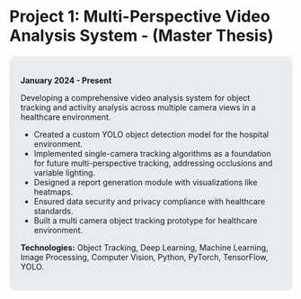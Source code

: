 # Project 1: Multi-Perspective Video Analysis System - (Master Thesis)

<!-- Uncomment the following line to include the project image -->
<!-- ![Project Image](../assets/images/project1.jpg) -->

<div style="background-color: #e9ecef; padding: 20px; border-radius: 10px; margin-top: 20px;">
  <p><strong>January 2024 - Present</strong></p>
  <p>Developing a comprehensive video analysis system for object tracking and activity analysis across multiple camera views in a healthcare environment.</p>
  <ul>
    <li>Created a custom YOLO object detection model for the hospital environment.</li>
    <li>Implemented single-camera tracking algorithms as a foundation for future multi-perspective tracking, addressing occlusions and variable lighting.</li>
    <li>Designed a report generation module with visualizations like heatmaps.</li>
    <li>Ensured data security and privacy compliance with healthcare standards.</li>
    <li>Built a multi camera object tracking prototype for healthcare environment.</li>
  </ul>
  <p><strong>Technologies:</strong> Object Tracking, Deep Learning, Machine Learning, Image Processing, Computer Vision, Python, PyTorch, TensorFlow, YOLO.</p>
</div>
